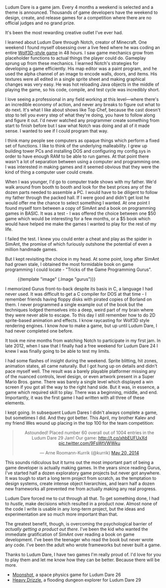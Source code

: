 [1]: http://www.ludumdare.com/compo/ludum-dare-21/?action=preview&uid=398
[2]: http://eg.regio.us/ld26/
[3]: http://eg.regio.us/ld29/

Ludum Dare is a game jam. Every 4 months a weekend is selected and a theme is
announced. Thousands of game developers have the weekend to design, create, and
release games for a competition where there are no official judges and no grand
prize.

It's been the most rewarding creative outlet I've ever had.

<!--BREAK-->

I learned about Ludum Dare through Notch, creator of Minecraft.  One weekend I
found myself obsessing over a live feed where he was coding an entire
[Wolf3D-style game][1] in 48 hours.  I saw game mechanics grow from placeholder
functions to actual things the player could do. Gameplay sprung up from these
mechanics.  I learned Notch's strategies for developing a game efficiently.
His map editor was a paint program, and he used the alpha channel of an image
to encode walls, doors, and items.  His textures were all edited in a single
sprite sheet and making graphical changes was very easy.  He was hot reloading
Java objects in the middle of playing the game, so his code, compile, and test
cycle was incredibly short.

I love seeing a professional in any field working at this level&mdash;where
there's an incredible economy of action, and never any breaks to figure out
what to do next.  It's what I like about shows like Top Chef, because the cast
doesn't stop to tell you every step of what they're doing, you have to follow
along and figure it out.  I'd never watched any programmer create something
from start to finish before but I saw what Notch was doing and all of it made
sense.  I wanted to see if I could program that way.

I think many people see computers as opaque things which perform a fixed set of
functions.  I like to think of the underlying malleability.  I grew up building
tower PCs and installing DOS and configuring my config.sys in order to have
enough RAM to be able to run games.  At that point there wasn't a lot of
separation between using a computer and programming one.  I was interested in
making games and it seemed obvious that they were the kind of thing a computer
user could create.

When I was younger, I'd go to computer trade shows with my father.  We'd walk
around from booth to booth and look for the best prices any of the dozen parts
needed to assemble a PC.  I would have to be diligent to follow my father
through the packed hall.  If I were good and didn't get lost he would offer me
the chance to select something I wanted.  At one point I found myself torn
between a copy of SimAnt and a book on programming games in BASIC. It was a
test - I was offered the choice between one $50 game which would be interesting
for a few months, or a $5 book which would have helped me make the games I
wanted to play for the rest of my life.

I failed the test.  I knew you could enter a cheat and play as the spider
in SimAnt, the promise of which furiously outshone the potential of even
a million handmade games.

But I kept revisiting the choice in my head.  At some point, long after SimAnt
had grown stale, I obtained the most formidable book on game
programming I could locate - "Tricks of the Game Programming Gurus".

<div class="roomanna-centered">
  <figure class="roomanna-figure">
    {{template "image" (.Image "gurus")}}
  </figure>
</div>

I memorized Gurus front-to-back despite its basis in C, a language I had never
used.  It was difficult to get a C compiler for DOS at that time - I remember
friends having floppy disks with pirated copies of Borland on them.  I never
programmed a single example out of the book but the techniques lodged
themselves into a deep, weird part of my brain where they were never able to
escape.  To this day I still remember how to do 2D sprite-based animation and
effects.  I know raycasting for Wolf3D style rendering engines.  I know _how_
to make a game, but up until Ludum Dare, I had never completed one before.

It took me nine months from watching Notch to participate in my first jam.  In
late 2012, when I saw that I finally had a free weekend for Ludum Dare 24 I
knew I was finally going to be able to test my limits.

I had some flashes of insight during the weekend.  Sprite blitting, hit zones,
animation states, all came naturally.  But I got hung up on details and didn't
pace myself well.  The result was a barely playable platformer missing any of
the nuanced controls, level design, or even artwork present in a Super Mario
Bros. game.  There was barely a single level which displayed a win screen if
you got all the way to the right hand side.  But it was, in essence, a game
which required skill to play.  There was a beginning, middle, and end.
Importantly, it was the first game I had written with all three of these
elements.

I kept going.  In subsequent Ludum Dares I didn't always complete a game, but
sometimes I did. And they got better.  This April, my brother Kalev and my
friend Wes wound up placing in the top 100 for the team competition:

<blockquote class="twitter-tweet" lang="en" align="center"><p>Astounded! Placed number 60 overall out of 1004 entries in the Ludum Dare 29 Jam! Our game: <a href="http://t.co/xhbEUFUxXd">http://t.co/xhbEUFUxXd</a> <a href="http://t.co/9FsWtVWWku">pic.twitter.com/9FsWtVWWku</a></p>&mdash; Arne Roomann-Kurrik (@kurrik) <a href="https://twitter.com/kurrik/statuses/468587103870128128">May 20, 2014</a></blockquote>

This sounds ridiculous but it turns out the most important part of being a game
developer is actually making games.  In the years since reading Gurus, I've
started half a dozen exploratory game projects but never got anywhere.  It was
tough to start a long term project from scratch, as the temptation to design
systems, create intense object hierarchies, and learn half a dozen new
frameworks all prevented me from actually making any real progress.

Ludum Dare forced me to cut through all that.  To get something done, I had to
_hustle_, make decisions which resulted in a product _now_.  Almost none of the
code I write is usable in any long-term project, but the ideas and
experimentation are so much more important than that.

The greatest benefit, though, is overcoming the psychological barrier of
_actually getting a product out there_.  I've been the kid who wanted the
immediate gratification of SimAnt over reading a book on game development.
I've been the teenager who read the book but never wrote any code.  I've been
the adult who wrote frameworks but never built a game.

Thanks to Ludum Dare, I have two games I'm really proud of.  I'd love for you
to play them and let me know how they can be better.  Because there will be
more.

  * [Moonshot][2], a space physics game for Ludum Dare 26
  * [Heavy Drizzle][3], a flooding dungeon explorer for Ludum Dare 29

